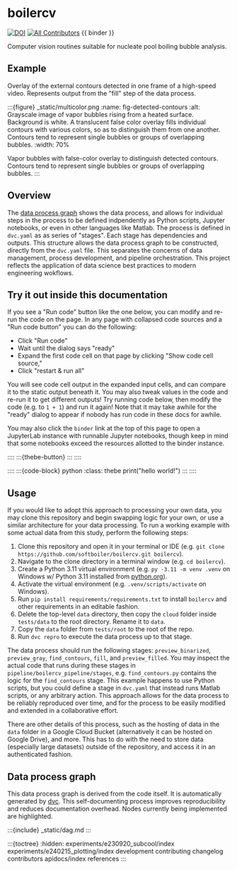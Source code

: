# boilercv

[![DOI](https://zenodo.org/badge/503551174.svg)](https://zenodo.org/badge/latestdoi/503551174) [![All Contributors](https://img.shields.io/github/all-contributors/softboiler/boilercv?color=ee8449&style=flat-square)](contributors) {{ binder }}

Computer vision routines suitable for nucleate pool boiling bubble analysis.

## Example

Overlay of the external contours detected in one frame of a high-speed video. Represents output from the "fill" step of the data process.

:::{figure} _static/multicolor.png
:name: fig-detected-contours
:alt: Grayscale image of vapor bubbles rising from a heated surface. Background is white. A translucent false color overlay fills individual contours with various colors, so as to distinguish them from one another. Contours tend to represent single bubbles or groups of overlapping bubbles.
:width: 70%

Vapor bubbles with false-color overlay to distinguish detected contours. Contours tend to represent single bubbles or groups of overlapping bubbles.
:::

## Overview

The [data process graph](#data-process-graph) shows the data process, and allows for individual steps in the process to be defined indpendently as Python scripts, Jupyter notebooks, or even in other languages like Matlab. The process is defined in `dvc.yaml` as as series of "stages". Each stage has dependencies and outputs. This structure allows the data process graph to be constructed, directly from the `dvc.yaml` file. This separates the concerns of data management, process development, and pipeline orchestration. This project reflects the application of data science best practices to modern engineering wokflows.

## Try it out inside this documentation

If you see a "Run code" button like the one below, you can modify and re-run the code on the page. In any page with collapsed code sources and a "Run code button" you can do the following:

- Click "Run code"
- Wait until the dialog says "ready"
- Expand the first code cell on that page by clicking "Show code cell source,"
- Click "restart & run all"

You will see code cell output in the expanded input cells, and can compare it to the static output beneath it. You may also tweak values in the code and re-run it to get different outputs! Try running code below, then modify the code (e.g. to `1 + 1`) and run it again! Note that it may take awhile for the "ready" dialog to appear if nobody has run code in these docs for awhile.

You may also click the `binder` link at the top of this page to open a JupyterLab instance with runnable Jupyter notebooks, though keep in mind that some notebooks exceed the resources allotted to the binder instance.

::::
:::{thebe-button}
:::
::::

::::
:::{code-block} python
:class: thebe
print("hello world!")
:::
::::

## Usage

If you would like to adopt this approach to processing your own data, you may clone this repository and begin swapping logic for your own, or use a similar architecture for your data processing. To run a working example with some actual data from this study, perform the following steps:

1. Clone this repository and open it in your terminal or IDE (e.g. `git clone https://github.com/softboiler/boilercv.git boilercv`).
2. Navigate to the clone directory in a terminal window (e.g. `cd boilercv`).
3. Create a Python 3.11 virtual environment (e.g. `py -3.11 -m venv .venv` on Windows w/ Python 3.11 installed from [python.org](https://www.python.org/)).
4. Activate the virtual environment (e.g. `.venv/scripts/activate` on Windows).
5. Run `pip install requirements/requirements.txt` to install `boilercv` and other requirements in an editable fashion.
6. Delete the top-level `data` directory, then copy the `cloud` folder inside `tests/data` to the root directory. Rename it to `data`.
7. Copy the `data` folder from `tests/root` to the root of the repo.
8. Run `dvc repro` to execute the data process up to that stage.

The data process should run the following stages: `preview_binarized`, `preview_gray`, `find_contours`, `fill`, and `preview_filled`. You may inspect the actual code that runs during these stages in `pipeline/boilercv_pipeline/stages`, e.g. `find_contours.py` contains the logic for the `find_contours` stage. This example happens to use Python scripts, but you could define a stage in `dvc.yaml` that instead runs Matlab scripts, or any arbitrary action. This approach allows for the data process to be reliably reproduced over time, and for the process to be easily modified and extended in a collaborative effort.

There are other details of this process, such as the hosting of data in the `data` folder in a Google Cloud Bucket (alternatively it can be hosted on Google Drive), and more. This has to do with the need to store data (especially large datasets) outside of the repository, and access it in an authenticated fashion.

## Data process graph

This data process graph is derived from the code itself. It is automatically generated by [dvc](https://dvc.org/). This self-documenting process improves reproducibility and reduces documentation overhead. Nodes currently being implemented are highlighted.

:::{include} _static/dag.md
:::

:::{toctree}
:hidden:
experiments/e230920_subcool/index
experiments/e240215_plotting/index
development
contributing
changelog
contributors
apidocs/index
references
:::
